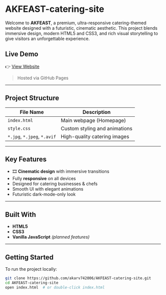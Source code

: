 # AKFEAST-catering-site
Welcome to **AKFEAST**, a premium, ultra-responsive catering-themed website designed with a futuristic, cinematic aesthetic. This project blends immersive design, modern HTML5 and CSS3, and rich visual storytelling to give visitors an unforgettable experience.

## Live Demo

👉 [View Website](https://akarv742006.github.io/AKFEAST-catering-site)

> Hosted via GitHub Pages

---

##  Project Structure

| File Name               | Description                          |
|------------------------|--------------------------------------|
| `index.html`           | Main webpage (Homepage)              |
| `style.css`            | Custom styling and animations        |
| `*.jpg`, `*.jpeg`, `*.avif` | High-quality catering images     |

---

##  Key Features

- 🎞 **Cinematic design** with immersive transitions  
-  Fully **responsive** on all devices  
-  Designed for catering businesses & chefs  
-  Smooth UI with elegant animations  
-  Futuristic dark-mode-only look  

---

##  Built With

- **HTML5**
- **CSS3**
- **Vanilla JavaScript** *(planned features)*

---
##  Getting Started

To run the project locally:

```bash
git clone https://github.com/akarv742006/AKFEAST-catering-site.git
cd AKFEAST-catering-site
open index.html  # or double-click index.html
